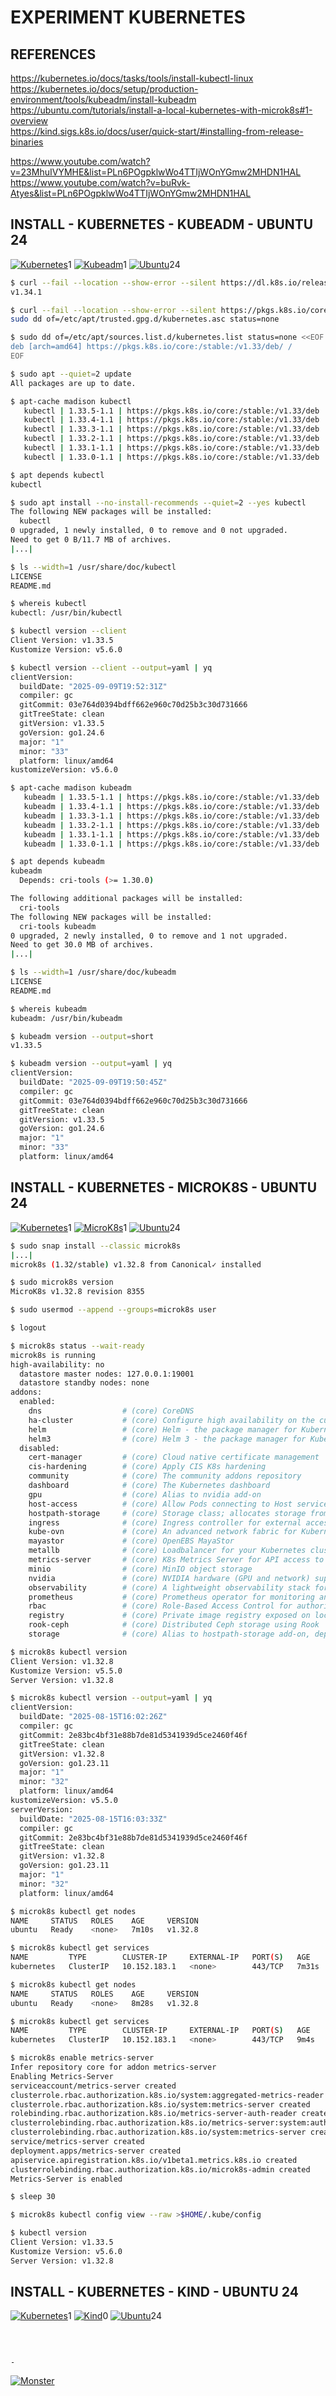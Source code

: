 # EXPERIMENT KUBERNETES

## REFERENCES

https://kubernetes.io/docs/tasks/tools/install-kubectl-linux  
https://kubernetes.io/docs/setup/production-environment/tools/kubeadm/install-kubeadm  
https://ubuntu.com/tutorials/install-a-local-kubernetes-with-microk8s#1-overview  
https://kind.sigs.k8s.io/docs/user/quick-start/#installing-from-release-binaries

https://www.youtube.com/watch?v=23MhuIVYMHE&list=PLn6POgpklwWo4TTIjWOnYGmw2MHDN1HAL  
https://www.youtube.com/watch?v=buRvk-Atyes&list=PLn6POgpklwWo4TTIjWOnYGmw2MHDN1HAL

## INSTALL - KUBERNETES - KUBEADM - UBUNTU 24

[![Kubernetes](img/kubernetes.webp "Kubernetes")](https://kubernetes.io)1
[![Kubeadm](img/kubeadm.webp "Kubeadm")](https://kubernetes.io/docs/reference/setup-tools/kubeadm)1
[![Ubuntu](img/ubuntu.webp "Ubuntu")](https://ubuntu.com)24

```bash
$ curl --fail --location --show-error --silent https://dl.k8s.io/release/stable.txt && echo
v1.34.1

$ curl --fail --location --show-error --silent https://pkgs.k8s.io/core:/stable:/v1.33/deb/Release.key |
sudo dd of=/etc/apt/trusted.gpg.d/kubernetes.asc status=none

$ sudo dd of=/etc/apt/sources.list.d/kubernetes.list status=none <<EOF
deb [arch=amd64] https://pkgs.k8s.io/core:/stable:/v1.33/deb/ /
EOF

$ sudo apt --quiet=2 update
All packages are up to date.
```

```bash
$ apt-cache madison kubectl
   kubectl | 1.33.5-1.1 | https://pkgs.k8s.io/core:/stable:/v1.33/deb  Packages
   kubectl | 1.33.4-1.1 | https://pkgs.k8s.io/core:/stable:/v1.33/deb  Packages
   kubectl | 1.33.3-1.1 | https://pkgs.k8s.io/core:/stable:/v1.33/deb  Packages
   kubectl | 1.33.2-1.1 | https://pkgs.k8s.io/core:/stable:/v1.33/deb  Packages
   kubectl | 1.33.1-1.1 | https://pkgs.k8s.io/core:/stable:/v1.33/deb  Packages
   kubectl | 1.33.0-1.1 | https://pkgs.k8s.io/core:/stable:/v1.33/deb  Packages

$ apt depends kubectl
kubectl

$ sudo apt install --no-install-recommends --quiet=2 --yes kubectl
The following NEW packages will be installed:
  kubectl
0 upgraded, 1 newly installed, 0 to remove and 0 not upgraded.
Need to get 0 B/11.7 MB of archives.
|...|

$ ls --width=1 /usr/share/doc/kubectl
LICENSE
README.md

$ whereis kubectl
kubectl: /usr/bin/kubectl

$ kubectl version --client
Client Version: v1.33.5
Kustomize Version: v5.6.0

$ kubectl version --client --output=yaml | yq
clientVersion:
  buildDate: "2025-09-09T19:52:31Z"
  compiler: gc
  gitCommit: 03e764d0394bdff662e960c70d25b3c30d731666
  gitTreeState: clean
  gitVersion: v1.33.5
  goVersion: go1.24.6
  major: "1"
  minor: "33"
  platform: linux/amd64
kustomizeVersion: v5.6.0
```

```bash
$ apt-cache madison kubeadm
   kubeadm | 1.33.5-1.1 | https://pkgs.k8s.io/core:/stable:/v1.33/deb  Packages
   kubeadm | 1.33.4-1.1 | https://pkgs.k8s.io/core:/stable:/v1.33/deb  Packages
   kubeadm | 1.33.3-1.1 | https://pkgs.k8s.io/core:/stable:/v1.33/deb  Packages
   kubeadm | 1.33.2-1.1 | https://pkgs.k8s.io/core:/stable:/v1.33/deb  Packages
   kubeadm | 1.33.1-1.1 | https://pkgs.k8s.io/core:/stable:/v1.33/deb  Packages
   kubeadm | 1.33.0-1.1 | https://pkgs.k8s.io/core:/stable:/v1.33/deb  Packages

$ apt depends kubeadm
kubeadm
  Depends: cri-tools (>= 1.30.0)

The following additional packages will be installed:
  cri-tools
The following NEW packages will be installed:
  cri-tools kubeadm
0 upgraded, 2 newly installed, 0 to remove and 1 not upgraded.
Need to get 30.0 MB of archives.
|...|

$ ls --width=1 /usr/share/doc/kubeadm
LICENSE
README.md

$ whereis kubeadm
kubeadm: /usr/bin/kubeadm

$ kubeadm version --output=short
v1.33.5

$ kubeadm version --output=yaml | yq
clientVersion:
  buildDate: "2025-09-09T19:50:45Z"
  compiler: gc
  gitCommit: 03e764d0394bdff662e960c70d25b3c30d731666
  gitTreeState: clean
  gitVersion: v1.33.5
  goVersion: go1.24.6
  major: "1"
  minor: "33"
  platform: linux/amd64
```

## INSTALL - KUBERNETES - MICROK8S - UBUNTU 24

[![Kubernetes](img/kubernetes.webp "Kubernetes")](https://kubernetes.io)1
[![MicroK8s](img/microk8s.webp "MikroK8s")](https://microk8s.io)1
[![Ubuntu](img/ubuntu.webp "Ubuntu")](https://ubuntu.com)24

```bash
$ sudo snap install --classic microk8s
|...|
microk8s (1.32/stable) v1.32.8 from Canonical✓ installed

$ sudo microk8s version
MicroK8s v1.32.8 revision 8355

$ sudo usermod --append --groups=microk8s user

$ logout
```

```bash
$ microk8s status --wait-ready
microk8s is running
high-availability: no
  datastore master nodes: 127.0.0.1:19001
  datastore standby nodes: none
addons:
  enabled:
    dns                  # (core) CoreDNS
    ha-cluster           # (core) Configure high availability on the current node
    helm                 # (core) Helm - the package manager for Kubernetes
    helm3                # (core) Helm 3 - the package manager for Kubernetes
  disabled:
    cert-manager         # (core) Cloud native certificate management
    cis-hardening        # (core) Apply CIS K8s hardening
    community            # (core) The community addons repository
    dashboard            # (core) The Kubernetes dashboard
    gpu                  # (core) Alias to nvidia add-on
    host-access          # (core) Allow Pods connecting to Host services smoothly
    hostpath-storage     # (core) Storage class; allocates storage from host directory
    ingress              # (core) Ingress controller for external access
    kube-ovn             # (core) An advanced network fabric for Kubernetes
    mayastor             # (core) OpenEBS MayaStor
    metallb              # (core) Loadbalancer for your Kubernetes cluster
    metrics-server       # (core) K8s Metrics Server for API access to service metrics
    minio                # (core) MinIO object storage
    nvidia               # (core) NVIDIA hardware (GPU and network) support
    observability        # (core) A lightweight observability stack for logs, traces and metrics
    prometheus           # (core) Prometheus operator for monitoring and logging
    rbac                 # (core) Role-Based Access Control for authorisation
    registry             # (core) Private image registry exposed on localhost:32000
    rook-ceph            # (core) Distributed Ceph storage using Rook
    storage              # (core) Alias to hostpath-storage add-on, deprecated

$ microk8s kubectl version
Client Version: v1.32.8
Kustomize Version: v5.5.0
Server Version: v1.32.8

$ microk8s kubectl version --output=yaml | yq
clientVersion:
  buildDate: "2025-08-15T16:02:26Z"
  compiler: gc
  gitCommit: 2e83bc4bf31e88b7de81d5341939d5ce2460f46f
  gitTreeState: clean
  gitVersion: v1.32.8
  goVersion: go1.23.11
  major: "1"
  minor: "32"
  platform: linux/amd64
kustomizeVersion: v5.5.0
serverVersion:
  buildDate: "2025-08-15T16:03:33Z"
  compiler: gc
  gitCommit: 2e83bc4bf31e88b7de81d5341939d5ce2460f46f
  gitTreeState: clean
  gitVersion: v1.32.8
  goVersion: go1.23.11
  major: "1"
  minor: "32"
  platform: linux/amd64

$ microk8s kubectl get nodes
NAME     STATUS   ROLES    AGE     VERSION
ubuntu   Ready    <none>   7m10s   v1.32.8

$ microk8s kubectl get services
NAME         TYPE        CLUSTER-IP     EXTERNAL-IP   PORT(S)   AGE
kubernetes   ClusterIP   10.152.183.1   <none>        443/TCP   7m31s

$ microk8s kubectl get nodes
NAME     STATUS   ROLES    AGE     VERSION
ubuntu   Ready    <none>   8m28s   v1.32.8

$ microk8s kubectl get services
NAME         TYPE        CLUSTER-IP     EXTERNAL-IP   PORT(S)   AGE
kubernetes   ClusterIP   10.152.183.1   <none>        443/TCP   9m4s

$ microk8s enable metrics-server
Infer repository core for addon metrics-server
Enabling Metrics-Server
serviceaccount/metrics-server created
clusterrole.rbac.authorization.k8s.io/system:aggregated-metrics-reader created
clusterrole.rbac.authorization.k8s.io/system:metrics-server created
rolebinding.rbac.authorization.k8s.io/metrics-server-auth-reader created
clusterrolebinding.rbac.authorization.k8s.io/metrics-server:system:auth-delegator created
clusterrolebinding.rbac.authorization.k8s.io/system:metrics-server created
service/metrics-server created
deployment.apps/metrics-server created
apiservice.apiregistration.k8s.io/v1beta1.metrics.k8s.io created
clusterrolebinding.rbac.authorization.k8s.io/microk8s-admin created
Metrics-Server is enabled

$ sleep 30
```

```bash
$ microk8s kubectl config view --raw >$HOME/.kube/config

$ kubectl version
Client Version: v1.33.5
Kustomize Version: v5.6.0
Server Version: v1.32.8
```

## INSTALL - KUBERNETES - KIND - UBUNTU 24

[![Kubernetes](img/kubernetes.webp "Kubernetes")](https://kubernetes.io)1
[![Kind](img/kind.webp "Kind")](https://kind.sigs.k8s.io)0
[![Ubuntu](img/ubuntu.webp "Ubuntu")](https://ubuntu.com)24

```bash
```

&nbsp;

`-`

[![Monster](https://avatars.githubusercontent.com/u/47848582?s=96&v=4 "Boo!")](../README.md)
